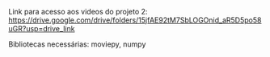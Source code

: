 Link para acesso aos videos do projeto 2:
https://drive.google.com/drive/folders/15jfAE92tM7SbLOGOnid_aR5D5po58uGR?usp=drive_link

Bibliotecas necessárias: moviepy, numpy
